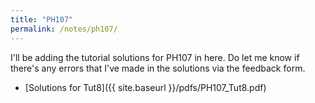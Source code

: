 ```yaml
---
title: "PH107"
permalink: /notes/ph107/
---
```


I'll be adding the tutorial solutions for PH107 in here. Do let me know if there's any errors that I've made in the solutions via the feedback form.

- [Solutions for Tut8]({{ site.baseurl }}/pdfs/PH107_Tut8.pdf)